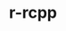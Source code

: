 ---
title: "r-rcpp"
layout: cache
categories: [package, v0.18]
meta: {"versions": ["1.0.8"], "compilers": ["gcc@=7.5.0"], "oss": ["ubuntu18.04"], "platforms": ["linux"], "targets": ["x86_64"], "stacks": ["build_systems"], "num_specs": 2, "num_specs_by_stack": {"build_systems": 2}}
spec_details: [{"hash": "w5lwbmtlsf32jurcak32znrjf6vj3gia", "compiler": "gcc@=7.5.0", "versions": ["1.0.8"], "os": "ubuntu18.04", "platform": "linux", "target": "x86_64", "variants": [], "stacks": ["build_systems"], "size": "-", "tarball": "https://binaries.spack.io/releases/v0.18/build_cache/linux-ubuntu18.04-x86_64/gcc-7.5.0/r-rcpp-1.0.8/linux-ubuntu18.04-x86_64-gcc-7.5.0-r-rcpp-1.0.8-w5lwbmtlsf32jurcak32znrjf6vj3gia.spack"}, {"hash": "qgqwjqpzwqwwcv6p2tsoqazuefdqjer4", "compiler": "gcc@=7.5.0", "versions": ["1.0.8"], "os": "ubuntu18.04", "platform": "linux", "target": "x86_64", "variants": [], "stacks": ["build_systems"], "size": "-", "tarball": "https://binaries.spack.io/releases/v0.18/build_cache/linux-ubuntu18.04-x86_64/gcc-7.5.0/r-rcpp-1.0.8/linux-ubuntu18.04-x86_64-gcc-7.5.0-r-rcpp-1.0.8-qgqwjqpzwqwwcv6p2tsoqazuefdqjer4.spack"}]
---